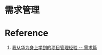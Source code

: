 # 需求管理



# Reference

1. [我从华为身上学到的项目管理经验 -- 需求篇](https://blog.csdn.net/minminzhe520/article/details/52164752)